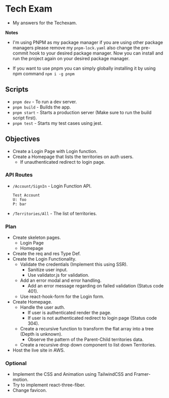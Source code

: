 # Tech Exam

- My answers for the Techexam.

**Notes**

- I'm using PNPM as my package manager if you are using other package managers please remove my `pnpm-lock.yaml` also change the pre-commit hook to your desired package manager. Now you can install and run the project again on your desired package manager.

- If you want to use pnpm you can simply globally installing it by using npm command `npm i -g pnpm`

## Scripts

- `pnpm dev` - To run a dev server.
- `pnpm build` - Builds the app.
- `pnpm start` - Starts a production server (Make sure to run the build script first).
- `pnpm test` - Starts my test cases using jest.

## Objectives

- Create a Login Page with Login function.
- Create a Homepage that lists the territories on auth users.
  - If unauthenticated redirect to login page.

### API Routes

- `/Account/SignIn` - Login Function API.

  ```
  Test Account
  U: foo
  P: bar
  ```

- `/Territories/All` - The list of territories.

### Plan

- Create skeleton pages.
  - Login Page
  - Homepage
- Create the req and res Type Def.
- Create the Login Functionality.
  - Validate the credentials (Implement this using SSR).
    - Sanitize user input.
    - Use validator.js for validation.
  - Add an error modal and error handling.
    - Add an error message regarding on failed validation (Status code 401).
  - Use react-hook-form for the Login form.
- Create Homepage.
  - Handle the user auth.
    - If user is authenticated render the page.
    - If user is not authenticated redirect to login page (Status code 304).
  - Create a recursive function to transform the flat array into a tree (Depth is unknown).
    - Observe the pattern of the Parent-Child territories data.
  - Create a recursive drop down component to list down Territories.
- Host the live site in AWS.

### Optional

- Implement the CSS and Animation using TailwindCSS and Framer-motion.
- Try to implement react-three-fiber.
- Change favicon.
